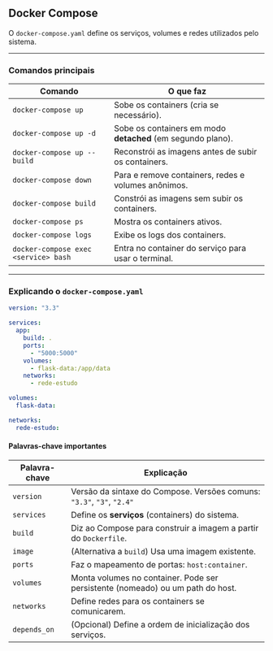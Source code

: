 ## Docker Compose

O `docker-compose.yaml` define os serviços, volumes e redes utilizados pelo sistema.

---

### Comandos principais

| Comando                              | O que faz                                                   |
| ------------------------------------ | ----------------------------------------------------------- |
| `docker-compose up`                  | Sobe os containers (cria se necessário).                    |
| `docker-compose up -d`               | Sobe os containers em modo **detached** (em segundo plano). |
| `docker-compose up --build`          | Reconstrói as imagens antes de subir os containers.         |
| `docker-compose down`                | Para e remove containers, redes e volumes anônimos.         |
| `docker-compose build`               | Constrói as imagens sem subir os containers.                |
| `docker-compose ps`                  | Mostra os containers ativos.                                |
| `docker-compose logs`                | Exibe os logs dos containers.                               |
| `docker-compose exec <service> bash` | Entra no container do serviço para usar o terminal.         |

---

### Explicando o `docker-compose.yaml`

```yaml
version: "3.3"

services:
  app:
    build: .
    ports:
      - "5000:5000"
    volumes:
      - flask-data:/app/data
    networks:
      - rede-estudo

volumes:
  flask-data:

networks:
  rede-estudo:
```

#### Palavras-chave importantes

| Palavra-chave | Explicação                                                                     |
| ------------- | ------------------------------------------------------------------------------ |
| `version`     | Versão da sintaxe do Compose. Versões comuns: `"3.3"`, `"3"`, `"2.4"`          |
| `services`    | Define os **serviços** (containers) do sistema.                                |
| `build`       | Diz ao Compose para construir a imagem a partir do `Dockerfile`.               |
| `image`       | (Alternativa a `build`) Usa uma imagem existente.                              |
| `ports`       | Faz o mapeamento de portas: `host:container`.                                  |
| `volumes`     | Monta volumes no container. Pode ser persistente (nomeado) ou um path do host. |
| `networks`    | Define redes para os containers se comunicarem.                                |
| `depends_on`  | (Opcional) Define a ordem de inicialização dos serviços.                       |
